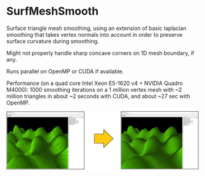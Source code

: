 # SurfMeshSmooth
Surface triangle mesh smoothing, using an extension of basic laplacian smoothing that takes vertex normals into account in order to preserve surface curvature during smoothing.

Might not properly handle sharp concave corners on 1D mesh boundary, if any.

Runs parallel on OpenMP or CUDA if available.

Performance (on a quad core Intel Xeon E5-1620 v4 + NVIDIA Quadro M4000): 1000 smoothing iterations on a 1 million vertex mesh with ~2 million triangles in about ~2 seconds with CUDA, and about ~27 sec with OpenMP.

![1a](https://github.com/codearxiv/SurfMeshSmooth/blob/main/images/smooth0.PNG)
